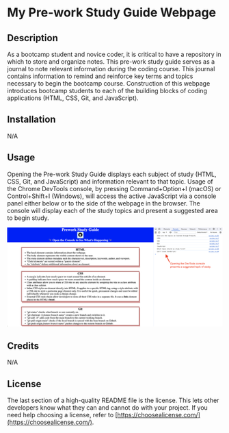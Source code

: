 # My Pre-work Study Guide Webpage

## Description

As a bootcamp student and novice coder, it is critical to have a repository in which to store and organize notes. This pre-work study guide serves as a journal to note relevant information during the coding course.
This journal contains information to remind and reinforce key terms and topics necessary to begin the bootcamp course.
Construction of this webpage introduces bootcamp students to each of the building blocks of coding applications (HTML, CSS, Git, and JavaScript).

## Installation

N/A

## Usage

Opening the Pre-work Study Guide displays each subject of study (HTML, CSS, Git, and JavaScript) and information relevant to that topic.
Usage of the Chrome DevTools console, by pressing Command+Option+I (macOS) or Control+Shift+I (Windows), will access the active JavaScript via a console panel either below or to the side of the webpage in the browser. The console will display each of the study topics and present a suggested area to begin study.

![DevTools Console](./assets/images/DevTools-Console.png)

## Credits

N/A

## License

The last section of a high-quality README file is the license. This lets other developers know what they can and cannot do with your project. If you need help choosing a license, refer to [https://choosealicense.com/](https://choosealicense.com/).